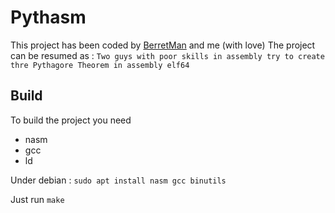 # Pythasm
This project has been coded by <a href="https://github.com/BerretMan">BerretMan</a> and me (with love)
The project can be resumed as : `Two guys with poor skills in assembly try to create thre Pythagore Theorem in assembly elf64`

## Build

To build the project you need 
- nasm
- gcc
- ld

Under debian : `sudo apt install nasm gcc binutils`

Just run `make`